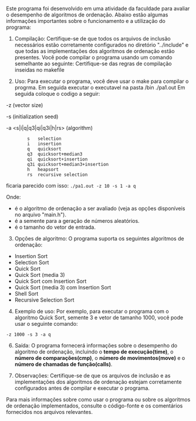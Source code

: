 Este programa foi desenvolvido em uma atividade da faculdade para avaliar o desempenho de algoritmos de ordenação. Abaixo estão algumas informações importantes sobre o funcionamento e a utilização do programa:

1. Compilação:
Certifique-se de que todos os arquivos de inclusão necessários estão corretamente configurados no diretório "../include" e que todas as implementações dos algoritmos de ordenação estão presentes. Você pode compilar o programa usando um comando semelhante ao seguinte:
Certifique-se das regras de compilação inseidas no makefile

2. Uso:
Para executar o programa, você deve usar o make para compilar o progrma. Em seguida executar o executavel na pasta /bin ./pa1.out
Em seguida coloque o codigo a seguir:

-z <int>        (vector size)

-s <int>        (initialization seed)

-a <s|i|q|q3|qi|q3i|h|rs>       (algorithm)

            s   selection
            i   insertion
            q   quicksort
            q3  quicksort+median3
            qi  quicksort+insertion
            q3i quicksort+median3+insertion
            h   heapsort
            rs  recursive selection
   
ficaria parecido com isso:
<code>./pa1.out -z 10 -s 1 -a q</code>

Onde:
- <algoritmo> é o algoritmo de ordenação a ser avaliado (veja as opções disponíveis no arquivo "main.h").
- <semente> é a semente para a geração de números aleatórios.
- <tamanho> é o tamanho do vetor de entrada.

3. Opções de algoritmo:
O programa suporta os seguintes algoritmos de ordenação:
- Insertion Sort
- Selection Sort
- Quick Sort
- Quick Sort (media 3)
- Quick Sort com Insertion Sort
- Quick Sort (media 3) com Insertion Sort
- Shell Sort
- Recursive Selection Sort

4. Exemplo de uso:
Por exemplo, para executar o programa com o algoritmo Quick Sort, semente 3 e vetor de tamanho 1000, você pode usar o seguinte comando:

<code>-z 1000 -s 3 -a q</code>

6. Saída:
O programa fornecerá informações sobre o desempenho do algoritmo de ordenação, incluindo o <b>tempo de execução(time)</b>, o <b>número de comparações(cmp)</b>, o <b>número de movimentos(move)</b> e o <b>número de chamadas de função(calls)</b>.

7. Observações:
Certifique-se de que os arquivos de inclusão e as implementações dos algoritmos de ordenação estejam corretamente configurados antes de compilar e executar o programa.

Para mais informações sobre como usar o programa ou sobre os algoritmos de ordenação implementados, consulte o código-fonte e os comentários fornecidos nos arquivos relevantes.
